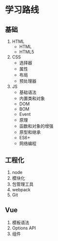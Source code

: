 # 学习路线

## 基础

1. HTML
   - HTML
   - HTML5
2. CSS
   - 选择器
   - 属性
   - 布局
   - 预处理器
3. JS
   - 基础语法
   - 内置类和对象
   - DOM
   - BOM
   - Event
   - 原理
   - 函数和对象的增强
   - 原型和继承
   - ES6+
   - 网络编程

## 工程化

1. node
2. 模块化
3. 包管理工具
4. webpack
5. Git

## Vue

1. 模板语法
2. Options API
3. 组件
